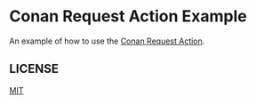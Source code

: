 # Conan Request Action Example

An example of how to use the [Conan Request Action](https://github.com/Minimonium/conan-request-action).

## LICENSE

[MIT](LICENSE)
